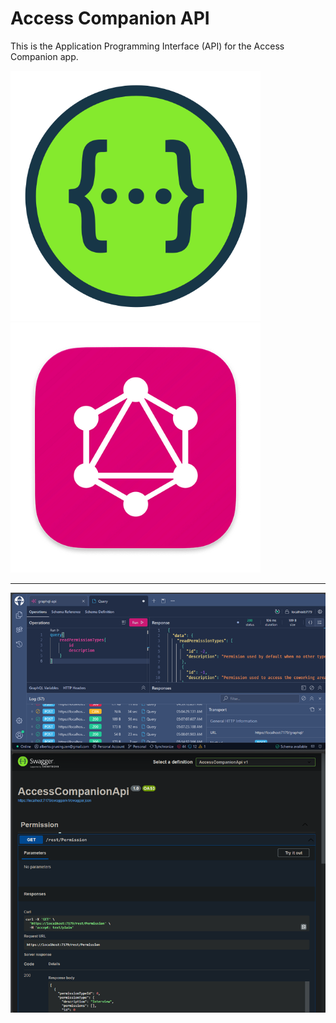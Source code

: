 # Access Companion API

This is the Application Programming Interface (API) for the Access Companion app.

<p float="left">
    <img src="./assets/swagger-logo-png.png" width="400" />
    <img src="./assets/graphql-logo.png" width="400" />
</p>

----
![api-clients](assets/rest-graph.png)
